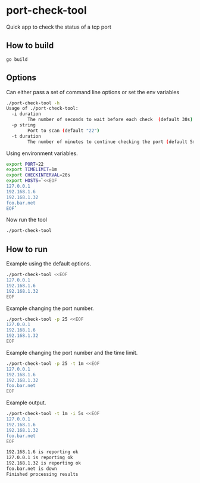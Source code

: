 # port-check-tool

Quick app to check the status of a tcp port

## How to build

`go build`

## Options

Can either pass a set of command line options or set the env variables

```bash
./port-check-tool -h
Usage of ./port-check-tool:
  -i duration
        The number of seconds to wait before each check  (default 30s)
  -p string
        Port to scan (default "22")
  -t duration
        The number of minutes to continue checking the port (default 5m0s)
```

Using environment variables.

```bash
export PORT=22
export TIMELIMIT=1m
export CHECKINTERVAL=20s
export HOSTS=`<<EOF
127.0.0.1
192.168.1.6
192.168.1.32
foo.bar.net
EOF`
```

Now run the tool

```bash
./port-check-tool
```

## How to run

Example using the default options.

```bash
./port-check-tool <<EOF
127.0.0.1
192.168.1.6
192.168.1.32
EOF
```

Example changing the port number.

```bash
./port-check-tool -p 25 <<EOF
127.0.0.1
192.168.1.6
192.168.1.32
EOF
```

Example changing the port number and the time limit.

```bash
./port-check-tool -p 25 -t 1m <<EOF
127.0.0.1
192.168.1.6
192.168.1.32
foo.bar.net
EOF
```

Example output.

```bash
./port-check-tool -t 1m -i 5s <<EOF
127.0.0.1
192.168.1.6
192.168.1.32
foo.bar.net
EOF

192.168.1.6 is reporting ok
127.0.0.1 is reporting ok
192.168.1.32 is reporting ok
foo.bar.net is down
Finished processing results
```

